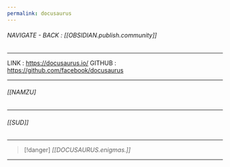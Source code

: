 ```yaml
---
permalink: docusaurus
---
```


###### NAVIGATE - BACK :  [[OBSIDIAN.publish.community]]
---

LINK : https://docusaurus.io/
GITHUB : https://github.com/facebook/docusaurus

-----
###### [[NAMZU]







---
###### [[SUD]]




---
>[!danger] *[[DOCUSAURUS.enigmas.]]*
------